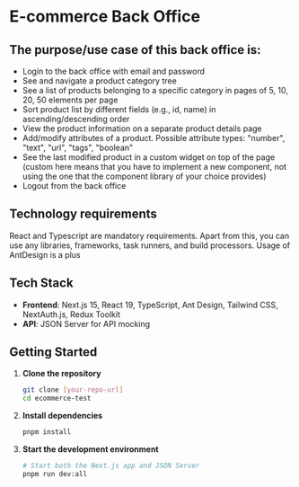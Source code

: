 # E-commerce Back Office

## The purpose/use case of this back office is:
- Login to the back office with email and password
- See and navigate a product category tree
- See a list of products belonging to a specific category in pages of 5, 10, 20, 50 elements per page
- Sort product list by different fields (e.g., id, name) in ascending/descending order
- View the product information on a separate product details page
- Add/modify attributes of a product. Possible attribute types: "number", "text", "url", "tags", "boolean"
- See the last modified product in a custom widget on top of the page (custom here means that you have to implement a new component, not using the one that the component library of your choice provides)
- Logout from the back office

## Technology requirements
React and Typescript are mandatory requirements. Apart from this, you can use any libraries, frameworks, task runners, and build processors. Usage of AntDesign is a plus

## Tech Stack

- **Frontend**: Next.js 15, React 19, TypeScript, Ant Design, Tailwind CSS, NextAuth.js, Redux Toolkit
- **API**: JSON Server for API mocking

## Getting Started

1. **Clone the repository**
   ```bash
   git clone [your-repo-url]
   cd ecommerce-test
   ```

2. **Install dependencies**
   ```bash
   pnpm install
   ```

3. **Start the development environment**
   ```bash
   # Start both the Next.js app and JSON Server
   pnpm run dev:all
   ```
